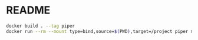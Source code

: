 # README

```bash
docker build . --tag piper
docker run --rm --mount type=bind,source=$(PWD),target=/project piper make all
```